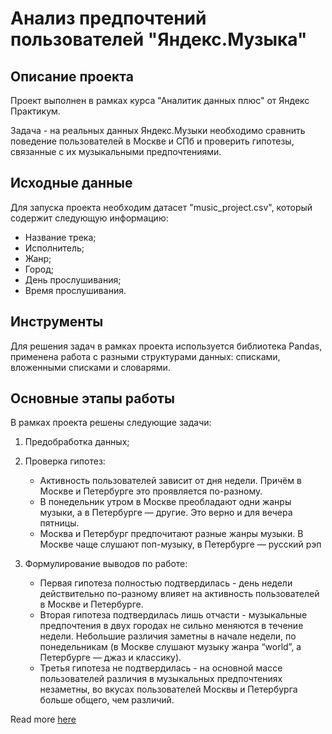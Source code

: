 # Анализ предпочтений пользователей "Яндекс.Музыка"

## Описание проекта 
Проект выполнен в рамках курса "Аналитик данных плюс" от Яндекс Практикум. 

Задача - на реальных данных Яндекс.Музыки необходимо сравнить поведение пользователей в Москве и СПб и проверить гипотезы, связанные с их музыкальными предпочтениями.

## Исходные данные
Для запуска проекта необходим датасет "music_project.csv", который содержит следующую информацию:
- Название трека;
- Исполнитель;
- Жанр;
- Город;
- День прослушивания;
- Время прослушивания.

## Инструменты
Для решения задач в рамках проекта используется библиотека Pandas, применена работа с разными структурами данных: списками, вложенными списками и словарями.

## Основные этапы работы
В рамках проекта решены следующие задачи:
1.	Предобработка данных;
2.	Проверка гипотез:

    - Активность пользователей зависит от дня недели. Причём в Москве и Петербурге это проявляется по-разному.
    - В понедельник утром в Москве преобладают одни жанры музыки, а в Петербурге — другие. Это верно и для вечера пятницы.
    - Москва и Петербург предпочитают разные жанры музыки. В Москве чаще слушают поп-музыку, в Петербурге — русский рэп
3.	Формулирование выводов по работе:

    - Первая гипотеза полностью подтвердилась - день недели действительно по-разному влияет на активность пользователей в Москве и Петербурге.
    - Вторая гипотеза подтвердилась лишь отчасти - музыкальные предпочтения в двух городах не сильно меняются в течение недели. Небольшие различия заметны в начале недели, по понедельникам (в Москве слушают музыку жанра “world”, а Петербурге — джаз и классику).
    - Третья гипотеза не подтвердилась - на основной массе пользователей различия в музыкальных предпочтениях незаметны, во вкусах пользователей Москвы и Петербурга больше общего, чем различий. 


Read more [here](https://github.com/Veronikask/Yandex-Practikum/blob/638baef414f4f16635a3d70c488d0935b46e47c5/%D0%9F%D1%80%D0%BE%D0%B5%D0%BA%D1%82%201:%20%D0%AF%D0%BD%D0%B4%D0%B5%D0%BA%D1%81%20%D0%9C%D1%83%D0%B7%D1%8B%D0%BA%D0%B0/%D0%AF%D0%BD%D0%B4%D0%B5%D0%BA%D1%81%20%D0%9C%D1%83%D0%B7%D1%8B%D0%BA%D0%B0.md)
